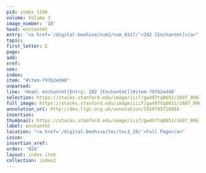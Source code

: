 ```yaml
---
pid: index_1196
volume: Volume 3
image_number: '18'
head: enchantmt
entry: "<a href='/digital-beehive/num2/num_0317/'>282 [Enchantmt]</a>"
topic:
first_letter: E
page:
add:
xref:
see:
index:
item: "#item-797b2ed48"
unparsed:
line: 'Head: enchantmt|Entry: 282 [Enchantmt]|#item-797b2ed48'
selection: https://stacks.stanford.edu/image/iiif/gw497tq8651/1607_0961/1851,630,569,132/full/0/default.jpg
full_image: https://stacks.stanford.edu/image/iiif/gw497tq8651/1607_0961/full/full/0/default.jpg
annotation_uri: http://dev.llgc.org.uk/annotation/1559745710884
insertion:
thumbnail: https://stacks.stanford.edu/image/iiif/gw497tq8651/1607_0961/1851,630,569,132/150,/0/default.jpg
label: enchantmt
location: "<a href='/digital-beehive/toc/toc3_18/'>Full Page</a>"
issue:
insertion_xref:
order: '024'
layout: index_item
collection: index2
---
```

